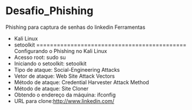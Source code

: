 # Desafio_Phishing

Phishing para captura de senhas do linkedin
Ferramentas
- Kali Linux
- setoolkit
============================================
Configurando o Phishing no Kali Linux
- Acesso root: sudo su
- Iniciando o setoolkit: setoolkit
- Tipo de ataque: Social-Engineering Attacks
- Vetor de ataque: Web Site Attack Vectors
- Método de ataque: Credential Harvester Attack Method 
- Método de ataque: Site Cloner
- Obtendo o endereço da máquina: ifconfig
- URL para clone:http://www.linkedin.com/

